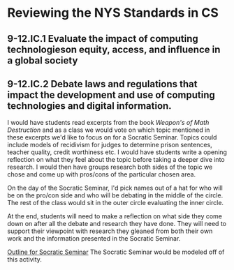
# Reviewing the NYS Standards in CS 

## 9-12.IC.1 Evaluate the impact of computing technologieson equity, access, and influence in a global society

## 9-12.IC.2 Debate laws and regulations that impact the development and use of computing technologies and digital information. 

I would have students read excerpts from the book <em>Weapon's of Math Destruction</em> and as a class we would vote on which topic mentioned in these excerpts we'd like to focus on for a Socratic Seminar. Topics could include models of recidivism for judges to determine prison sentences, teacher quality, credit worthiness etc. I would have students write a opening reflection on what they feel about the topic before taking a deeper dive into research. I would then have groups research both sides of the topic we chose and come up with pros/cons of the particular chosen area. 

On the day of the Socratic Seminar, I'd pick names out of a hat for who will be on the pro/con side and who will be debating in the middle of the circle. The rest of the class would sit in the outer circle evaluating the inner circle. 

At the end, students will need to make a reflection on what side they come down on after all the debate and research they have done. They will need to support their viewpoint with research they gleaned from both their own work and the information presented in the Socratic Seminar.

[Outline for Socratic Seminar](https://www.facinghistory.org/resource-library/socratic-seminar)
 The Socratic Seminar would be modeled off of this activity.





